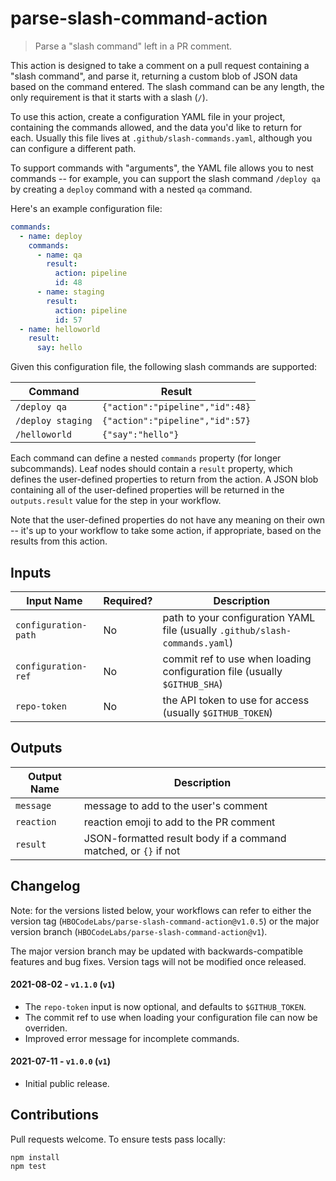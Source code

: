 # parse-slash-command-action

> Parse a "slash command" left in a PR comment.

This action is designed to take a comment on a pull request containing a "slash command", and parse it, returning a custom blob of JSON data based on the command entered. The slash command can be any length, the only requirement is that it starts with a slash (`/`).

To use this action, create a configuration YAML file in your project, containing the commands allowed, and the data you'd like to return for each. Usually this file lives at `.github/slash-commands.yaml`, although you can configure a different path.

To support commands with "arguments", the YAML file allows you to nest commands -- for example, you can support the slash command `/deploy qa` by creating a `deploy` command with a nested `qa` command.

Here's an example configuration file:

```yaml
commands:
  - name: deploy
    commands:
      - name: qa
        result:
          action: pipeline
          id: 48
      - name: staging
        result:
          action: pipeline
          id: 57
  - name: helloworld
    result:
      say: hello
```

Given this configuration file, the following slash commands are supported:

Command | Result
------- | ------
`/deploy qa` | `{"action":"pipeline","id":48}`
`/deploy staging` | `{"action":"pipeline","id":57}`
`/helloworld` | `{"say":"hello"}`

Each command can define a nested `commands` property (for longer subcommands). Leaf nodes should contain a `result` property, which defines the user-defined properties to return from the action. A JSON blob containing all of the user-defined properties will be returned in the `outputs.result` value for the step in your workflow.

Note that the user-defined properties do not have any meaning on their own -- it's up to your workflow to take some action, if appropriate, based on the results from this action.

## Inputs

Input Name    | Required? | Description
----------    | --------- | -----------
`configuration-path` | No | path to your configuration YAML file (usually `.github/slash-commands.yaml`)
`configuration-ref`  | No | commit ref to use when loading configuration file (usually `$GITHUB_SHA`)
`repo-token`  | No        | the API token to use for access (usually `$GITHUB_TOKEN`)

## Outputs

Output Name  | Description
-----------  | -----------
`message`    | message to add to the user's comment
`reaction`   | reaction emoji to add to the PR comment
`result`     | JSON-formatted result body if a command matched, or `{}` if not

## Changelog

Note: for the versions listed below, your workflows can refer to either the version tag (`HBOCodeLabs/parse-slash-command-action@v1.0.5`) or the major version branch (`HBOCodeLabs/parse-slash-command-action@v1`).

The major version branch may be updated with backwards-compatible features and bug fixes. Version tags will not be modified once released.

#### 2021-08-02 - `v1.1.0` (`v1`)

 - The `repo-token` input is now optional, and defaults to `$GITHUB_TOKEN`.
 - The commit ref to use when loading your configuration file can now be overriden.
 - Improved error message for incomplete commands.

#### 2021-07-11 - `v1.0.0` (`v1`)

 - Initial public release.

## Contributions

Pull requests welcome. To ensure tests pass locally:

```console
npm install
npm test
```
